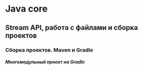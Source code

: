 # Java core 

## Stream API, работа с файлами и сборка проектов

### Сборка проектов. Maven и Gradle

##### Многомодульный проект на Gradle
